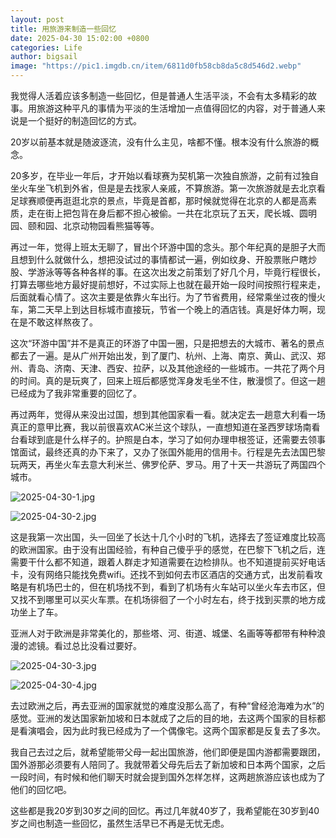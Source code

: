 ```yaml
---
layout: post
title: 用旅游来制造一些回忆
date: 2025-04-30 15:02:00 +0800
categories: Life
author: bigsail
image: "https://pic1.imgdb.cn/item/6811d0fb58cb8da5c8d546d2.webp"
---
```

我觉得人活着应该多制造一些回忆，但是普通人生活平淡，不会有太多精彩的故事。用旅游这种平凡的事情为平淡的生活增加一点值得回忆的内容，对于普通人来说是一个挺好的制造回忆的方式。

20岁以前基本就是随波逐流，没有什么主见，啥都不懂。根本没有什么旅游的概念。

20多岁，在毕业一年后，才开始以看球赛为契机第一次独自旅游，之前有过独自坐火车坐飞机到外省，但是是去找家人亲戚，不算旅游。第一次旅游就是去北京看足球赛顺便再逛逛北京的景点，毕竟是首都，那时候就觉得在北京的人都是高素质，走在街上把包背在身后都不担心被偷。一共在北京玩了五天，爬长城、圆明园、颐和园、北京动物园看熊猫等等。

再过一年，觉得上班太无聊了，冒出个环游中国的念头。那个年纪真的是胆子大而且想到什么就做什么，想把没试过的事情都试一遍，例如纹身、开股票账户瞎炒股、学游泳等等各种各样的事。在这次出发之前策划了好几个月，毕竟行程很长，打算去哪些地方最好提前想好，不过实际上也就在最开始一段时间按照行程来走，后面就看心情了。这次主要是依靠火车出行。为了节省费用，经常乘坐过夜的慢火车，第二天早上到达目标城市直接玩，节省一个晚上的酒店钱。真是好体力啊，现在是不敢这样熬夜了。

这次“环游中国”并不是真正的环游了中国一圈，只是把想去的大城市、著名的景点都去了一遍。是从广州开始出发，到了厦门、杭州、上海、南京、黄山、武汉、郑州、青岛、济南、天津、西安、拉萨，以及其他途经的一些城市。一共花了两个月的时间。真的是玩爽了，回来上班后都感觉浑身发毛坐不住，散漫惯了。但这一趟已经成为了我非常重要的回忆了。

再过两年，觉得从来没出过国，想到其他国家看一看。就决定去一趟意大利看一场真正的意甲比赛，我以前很喜欢AC米兰这个球队，一直想知道在圣西罗球场南看台看球到底是什么样子的。护照是白本，学习了如何办理申根签证，还需要去领事馆面试，最终还真的办下来了，又办了张国外能用的信用卡。行程是先去法国巴黎玩两天，再坐火车去意大利米兰、佛罗伦萨、罗马。用了十天一共游玩了两国四个城市。

![2025-04-30-1.jpg](https://img.ksmoe.eu.org/v2/Pjp01lg.jpeg)

![2025-04-30-2.jpg](https://img.ksmoe.eu.org/v2/itQtoZT.jpeg)

这是我第一次出国，头一回坐了长达十几个小时的飞机，选择去了签证难度比较高的欧洲国家。由于没有出国经验，有种自己傻乎乎的感觉，在巴黎下飞机之后，连需要干什么都不知道，跟着人群走才知道需要在边检排队。也不知道提前买好电话卡，没有网络只能找免费wifi。还找不到如何去市区酒店的交通方式，出发前看攻略是有机场巴士的，但在机场找不到，看到了机场有火车站可以坐火车去市区，但又找不到哪里可以买火车票。在机场徘徊了一个小时左右，终于找到买票的地方成功坐上了车。

亚洲人对于欧洲是非常美化的，那些塔、河、街道、城堡、名画等等都带有种种浪漫的滤镜。看过总比没看过要好。

![2025-04-30-3.jpg](https://img.ksmoe.eu.org/v2/JPGiYTf.jpeg)

![2025-04-30-4.jpg](https://img.ksmoe.eu.org/v2/uVIVQdP.jpeg)

去过欧洲之后，再去亚洲的国家就觉的难度没那么高了，有种“曾经沧海难为水”的感觉。亚洲的发达国家新加坡和日本就成了之后的目的地，去这两个国家的目标都是看演唱会，因为此时我已经成为了一个偶像宅。这两个国家都是反复去了多次。

我自己去过之后，就希望能带父母一起出国旅游，他们即便是国内游都需要跟团，国外游那必须要有人陪同了。我就带着父母先后去了新加坡和日本两个国家，之后一段时间，有时候和他们聊天时就会提到国外怎样怎样，这两趟旅游应该也成为了他们的回忆吧。

这些都是我20岁到30岁之间的回忆。再过几年就40岁了，我希望能在30岁到40岁之间也制造一些回忆，虽然生活早已不再是无忧无虑。
